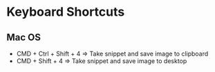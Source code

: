 # Keyboard Shortcuts

## Mac OS
- CMD + Ctrl + Shift + 4 => Take snippet and save image to clipboard
- CMD + Shift + 4 => Take snippet and save image to desktop